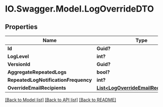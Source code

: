 # IO.Swagger.Model.LogOverrideDTO
## Properties

Name | Type | Description | Notes
------------ | ------------- | ------------- | -------------
**Id** | **Guid?** |  | [optional] 
**LogLevel** | **int?** |  | [optional] 
**VersionId** | **Guid?** |  | [optional] 
**AggregateRepeatedLogs** | **bool?** |  | [optional] 
**RepeatedLogNotificationFrequency** | **int?** |  | [optional] 
**OverrideEmailRecipients** | [**List&lt;LogOverrideEmailRecipientDTO&gt;**](LogOverrideEmailRecipientDTO.md) |  | [optional] 

[[Back to Model list]](../README.md#documentation-for-models) [[Back to API list]](../README.md#documentation-for-api-endpoints) [[Back to README]](../README.md)

